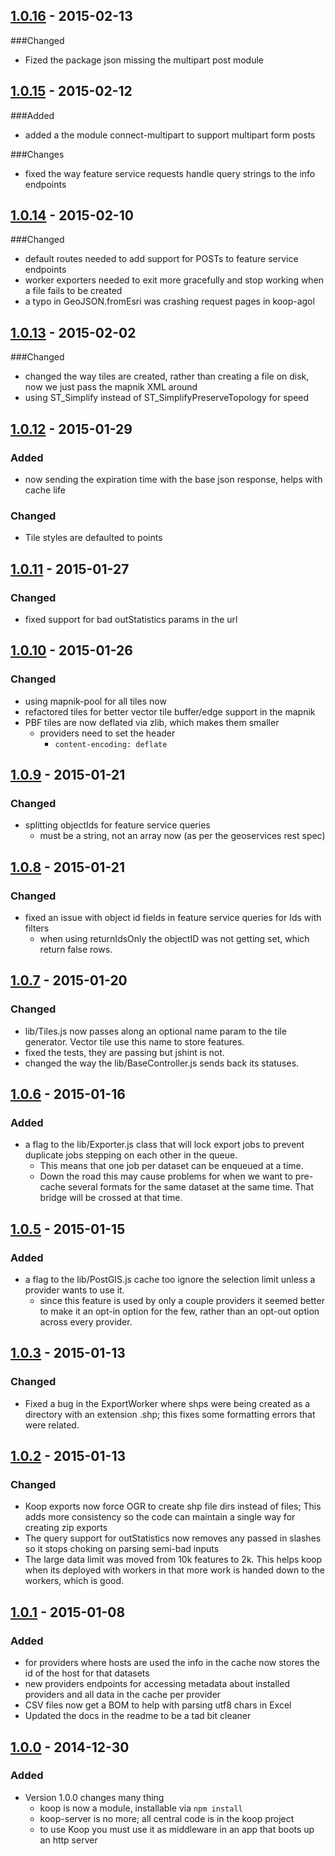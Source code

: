 
## [1.0.16](https://github.com/Esri/koop/releases/tag/v1.0.16) - 2015-02-13
###Changed
- Fized the package json missing the multipart post module  

## [1.0.15](https://github.com/Esri/koop/releases/tag/v1.0.15) - 2015-02-12
###Added
- added a the module connect-multipart to support multipart form posts

###Changes
- fixed the way feature service requests handle query strings to the info endpoints


## [1.0.14](https://github.com/Esri/koop/releases/tag/v1.0.14) - 2015-02-10
###Changed
- default routes needed to add support for POSTs to feature service endpoints
- worker exporters needed to exit more gracefully and stop working when a file fails to be created
- a typo in GeoJSON.fromEsri was crashing request pages in koop-agol
 

## [1.0.13](https://github.com/Esri/koop/releases/tag/v1.0.13) - 2015-02-02
###Changed 
- changed the way tiles are created, rather than creating a file on disk, now we just pass the mapnik XML around 
- using ST_Simplify instead of ST_SimplifyPreserveTopology for speed 

## [1.0.12](https://github.com/Esri/koop/releases/tag/v1.0.12) - 2015-01-29
### Added
- now sending the expiration time with the base json response, helps with cache life

### Changed 
- Tile styles are defaulted to points

## [1.0.11](https://github.com/Esri/koop/releases/tag/v1.0.11) - 2015-01-27
### Changed
- fixed support for bad outStatistics params in the url

## [1.0.10](https://github.com/Esri/koop/releases/tag/v1.0.10) - 2015-01-26
### Changed
- using mapnik-pool for all tiles now
- refactored tiles for better vector tile buffer/edge support in the mapnik
- PBF tiles are now deflated via zlib, which makes them smaller
  - providers need to set the header
    - `content-encoding: deflate`

## [1.0.9](https://github.com/Esri/koop/releases/tag/v1.0.9) - 2015-01-21
### Changed
- splitting objectIds for feature service queries
  - must be a string, not an array now (as per the geoservices rest spec)

## [1.0.8](https://github.com/Esri/koop/releases/tag/v1.0.8) - 2015-01-21
### Changed
- fixed an issue with object id fields in feature service queries for Ids with filters
  - when using returnIdsOnly the objectID was not getting set, which return false rows. 

## [1.0.7](https://github.com/Esri/koop/releases/tag/v1.0.7) - 2015-01-20
### Changed 
- lib/Tiles.js now passes along an optional name param to the tile generator. Vector tile use this name to store features. 
- fixed the tests, they are passing but jshint is not. 
- changed the way the lib/BaseController.js sends back its statuses. 

## [1.0.6](https://github.com/Esri/koop/releases/tag/v1.0.6) - 2015-01-16
### Added
- a flag to the lib/Exporter.js class that will lock export jobs to prevent duplicate jobs stepping on each other in the queue. 
  - This means that one job per dataset can be enqueued at a time. 
  - Down the road this may cause problems for when we want to pre-cache several formats for the same dataset at the same time. That bridge will be crossed at that time.  

## [1.0.5](https://github.com/Esri/koop/releases/tag/v1.0.5) - 2015-01-15
### Added 
- a flag to the lib/PostGIS.js cache too ignore the selection limit unless a provider wants to use it.
  - since this feature is used by only a couple providers it seemed better to make it an opt-in option for the few, rather than an opt-out option across every provider.  

## [1.0.3](https://github.com/Esri/koop/releases/tag/v1.0.3) - 2015-01-13
### Changed
- Fixed a bug in the ExportWorker where shps were being created as a directory with an extension .shp; this fixes some formatting errors that were related. 

## [1.0.2](https://github.com/Esri/koop/releases/tag/v1.0.2) - 2015-01-13
### Changed
- Koop exports now force OGR to create shp file dirs instead of files; This adds more consistency so the code can maintain a single way for creating zip exports
- The query support for outStatistics now removes any passed in slashes so it stops choking on parsing semi-bad inputs
- The large data limit was moved from 10k features to 2k. This helps koop when its deployed with workers in that more work is handed down to the workers, which is good. 


## [1.0.1](https://github.com/Esri/koop/releases/tag/1.0.1) - 2015-01-08
### Added
- for providers where hosts are used the info in the cache now stores the id of the host for that datasets
- new providers endpoints for accessing metadata about installed providers and all data in the cache per provider
- CSV files now get a BOM to help with parsing utf8 chars in Excel
- Updated the docs in the readme to be a tad bit cleaner

## [1.0.0](https://github.com/Esri/koop/releases/tag/1.0.0) - 2014-12-30
### Added
- Version 1.0.0 changes many thing
  - koop is now a module, installable via `npm install`
  - koop-server is no more; all central code is in the koop project
  - to use Koop you must use it as middleware in an app that boots up an http server 
